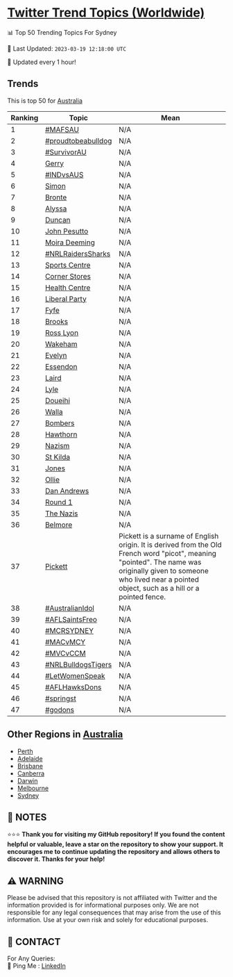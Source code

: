 [Twitter Trend Topics (Worldwide)](https://github.com/ErcinDedeoglu/Twitter-Trend-Topics)
==========


📊 Top 50 Trending Topics For Sydney

📆 Last Updated: `2023-03-19 12:18:00 UTC`

🔧 Updated every 1 hour!


## Trends

This is top 50 for [Australia](</Australia>)

| Ranking | Topic | Mean |
| ------- | ------------ | ------------ |
| 1 | [#MAFSAU](http://twitter.com/search?q=%23MAFSAU) | N/A |
| 2 | [#proudtobeabulldog](http://twitter.com/search?q=%23proudtobeabulldog) | N/A |
| 3 | [#SurvivorAU](http://twitter.com/search?q=%23SurvivorAU) | N/A |
| 4 | [Gerry](http://twitter.com/search?q=Gerry) | N/A |
| 5 | [#INDvsAUS](http://twitter.com/search?q=%23INDvsAUS) | N/A |
| 6 | [Simon](http://twitter.com/search?q=Simon) | N/A |
| 7 | [Bronte](http://twitter.com/search?q=Bronte) | N/A |
| 8 | [Alyssa](http://twitter.com/search?q=Alyssa) | N/A |
| 9 | [Duncan](http://twitter.com/search?q=Duncan) | N/A |
| 10 | [John Pesutto](http://twitter.com/search?q=John+Pesutto) | N/A |
| 11 | [Moira Deeming](http://twitter.com/search?q=Moira+Deeming) | N/A |
| 12 | [#NRLRaidersSharks](http://twitter.com/search?q=%23NRLRaidersSharks) | N/A |
| 13 | [Sports Centre](http://twitter.com/search?q=Sports+Centre) | N/A |
| 14 | [Corner Stores](http://twitter.com/search?q=Corner+Stores) | N/A |
| 15 | [Health Centre](http://twitter.com/search?q=Health+Centre) | N/A |
| 16 | [Liberal Party](http://twitter.com/search?q=Liberal+Party) | N/A |
| 17 | [Fyfe](http://twitter.com/search?q=Fyfe) | N/A |
| 18 | [Brooks](http://twitter.com/search?q=Brooks) | N/A |
| 19 | [Ross Lyon](http://twitter.com/search?q=Ross+Lyon) | N/A |
| 20 | [Wakeham](http://twitter.com/search?q=Wakeham) | N/A |
| 21 | [Evelyn](http://twitter.com/search?q=Evelyn) | N/A |
| 22 | [Essendon](http://twitter.com/search?q=Essendon) | N/A |
| 23 | [Laird](http://twitter.com/search?q=Laird) | N/A |
| 24 | [Lyle](http://twitter.com/search?q=Lyle) | N/A |
| 25 | [Doueihi](http://twitter.com/search?q=Doueihi) | N/A |
| 26 | [Walla](http://twitter.com/search?q=Walla) | N/A |
| 27 | [Bombers](http://twitter.com/search?q=Bombers) | N/A |
| 28 | [Hawthorn](http://twitter.com/search?q=Hawthorn) | N/A |
| 29 | [Nazism](http://twitter.com/search?q=Nazism) | N/A |
| 30 | [St Kilda](http://twitter.com/search?q=St+Kilda) | N/A |
| 31 | [Jones](http://twitter.com/search?q=Jones) | N/A |
| 32 | [Ollie](http://twitter.com/search?q=Ollie) | N/A |
| 33 | [Dan Andrews](http://twitter.com/search?q=Dan+Andrews) | N/A |
| 34 | [Round 1](http://twitter.com/search?q=Round+1) | N/A |
| 35 | [The Nazis](http://twitter.com/search?q=The+Nazis) | N/A |
| 36 | [Belmore](http://twitter.com/search?q=Belmore) | N/A |
| 37 | [Pickett](http://twitter.com/search?q=Pickett) | Pickett is a surname of English origin. It is derived from the Old French word "picot", meaning "pointed". The name was originally given to someone who lived near a pointed object, such as a hill or a pointed fence. |
| 38 | [#AustralianIdol](http://twitter.com/search?q=%23AustralianIdol) | N/A |
| 39 | [#AFLSaintsFreo](http://twitter.com/search?q=%23AFLSaintsFreo) | N/A |
| 40 | [#MCRSYDNEY](http://twitter.com/search?q=%23MCRSYDNEY) | N/A |
| 41 | [#MACvMCY](http://twitter.com/search?q=%23MACvMCY) | N/A |
| 42 | [#MVCvCCM](http://twitter.com/search?q=%23MVCvCCM) | N/A |
| 43 | [#NRLBulldogsTigers](http://twitter.com/search?q=%23NRLBulldogsTigers) | N/A |
| 44 | [#LetWomenSpeak](http://twitter.com/search?q=%23LetWomenSpeak) | N/A |
| 45 | [#AFLHawksDons](http://twitter.com/search?q=%23AFLHawksDons) | N/A |
| 46 | [#springst](http://twitter.com/search?q=%23springst) | N/A |
| 47 | [#godons](http://twitter.com/search?q=%23godons) | N/A |



## Other Regions in [Australia](</Australia>)

* [Perth](</Australia/Perth.md>)
* [Adelaide](</Australia/Adelaide.md>)
* [Brisbane](</Australia/Brisbane.md>)
* [Canberra](</Australia/Canberra.md>)
* [Darwin](</Australia/Darwin.md>)
* [Melbourne](</Australia/Melbourne.md>)
* [Sydney](</Australia/Sydney.md>)



## 📝 NOTES

⭐⭐⭐ **Thank you for visiting my GitHub repository! If you found the content helpful or valuable, leave a star on the repository to show your support. It encourages me to continue updating the repository and allows others to discover it. Thanks for your help!**


## ⚠️ WARNING

Please be advised that this repository is not affiliated with Twitter and the information provided is for informational purposes only. We are not responsible for any legal consequences that may arise from the use of this information. Use at your own risk and solely for educational purposes.


## 📨 CONTACT

 For Any Queries:  
            🏓 Ping Me : [LinkedIn](https://www.linkedin.com/in/ercindedeoglu/)
